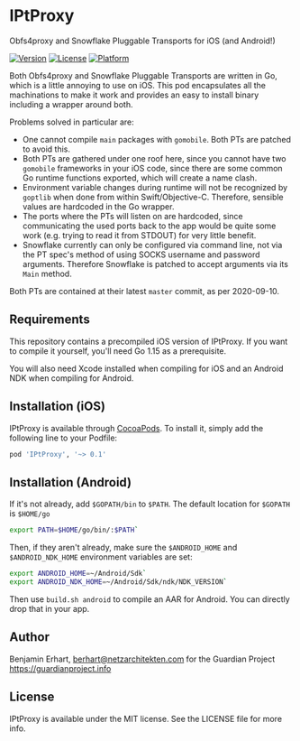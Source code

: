 # IPtProxy

Obfs4proxy and Snowflake Pluggable Transports for iOS (and Android!)

[![Version](https://img.shields.io/cocoapods/v/IPtProxy.svg?style=flat)](https://cocoapods.org/pods/IPtProxy)
[![License](https://img.shields.io/cocoapods/l/IPtProxy.svg?style=flat)](https://cocoapods.org/pods/IPtProxy)
[![Platform](https://img.shields.io/cocoapods/p/IPtProxy.svg?style=flat)](https://cocoapods.org/pods/IPtProxy)

Both Obfs4proxy and Snowflake Pluggable Transports are written in Go, which
is a little annoying to use on iOS.
This pod encapsulates all the machinations to make it work and provides an
easy to install binary including a wrapper around both.

Problems solved in particular are:

- One cannot compile `main` packages with `gomobile`. Both PTs are patched
  to avoid this.
- Both PTs are gathered under one roof here, since you cannot have two
  `gomobile` frameworks in your iOS code, since there are some common Go
  runtime functions exported, which will create a name clash.
- Environment variable changes during runtime will not be recognized by
  `goptlib` when done from within Swift/Objective-C. Therefore, sensible
  values are hardcoded in the Go wrapper.
- The ports where the PTs will listen on are hardcoded, since communicating
  the used ports back to the app would be quite some work (e.g. trying to
  read it from STDOUT) for very little benefit.
- Snowflake currently can only be configured via command line, not via the
  PT spec's method of using SOCKS username and password arguments.
  Therefore Snowflake is patched to accept arguments via its `Main` method.

Both PTs are contained at their latest `master` commit, as per 2020-09-10.


## Requirements

This repository contains a precompiled iOS version of IPtProxy.
If you want to compile it yourself, you'll need Go 1.15 as a prerequisite.

You will also need Xcode installed when compiling for iOS and an Android NDK
when compiling for Android.

## Installation (iOS)

IPtProxy is available through [CocoaPods](https://cocoapods.org). To install
it, simply add the following line to your Podfile:

```ruby
pod 'IPtProxy', '~> 0.1'
```

## Installation (Android)

If it's not already, add `$GOPATH/bin` to `$PATH`. The default location for `$GOPATH` is `$HOME/go` 

```bash
export PATH=$HOME/go/bin/:$PATH` 
```

Then, if they aren't already, make sure the `$ANDROID_HOME` and `$ANDROID_NDK_HOME` environment variables are set:
```bash
export ANDROID_HOME=~/Android/Sdk`
export ANDROID_NDK_HOME=~/Android/Sdk/ndk/NDK_VERSION`
```
Then use `build.sh android` to compile an AAR for Android. You can directly drop that
in your app.

## Author

Benjamin Erhart, berhart@netzarchitekten.com
for the Guardian Project https://guardianproject.info

## License

IPtProxy is available under the MIT license. See the LICENSE file for more info.
